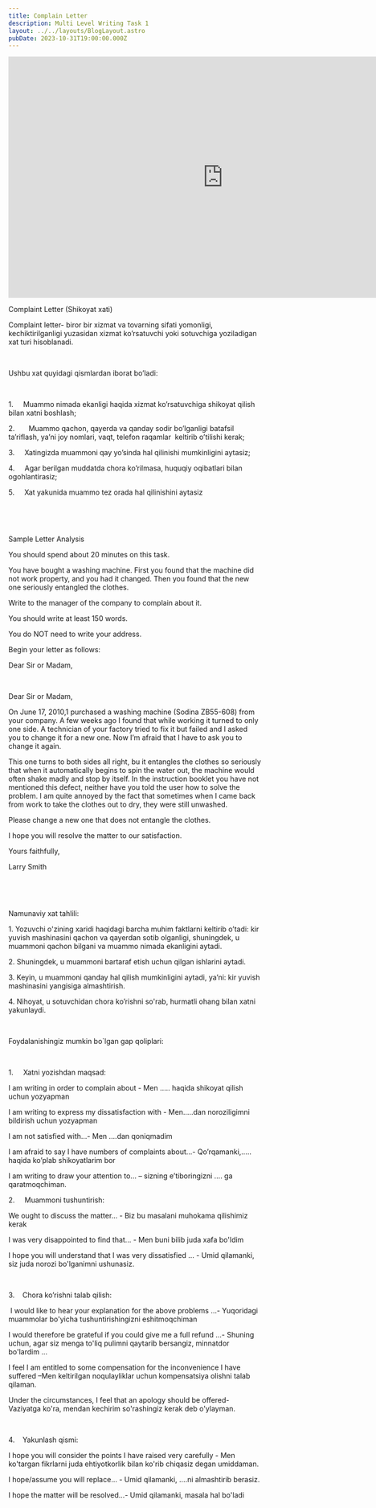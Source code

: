 ```yaml
---
title: Complain Letter
description: Multi Level Writing Task 1
layout: ../../layouts/BlogLayout.astro
pubDate: 2023-10-31T19:00:00.000Z
---
```


<iframe width="853" height="480" src="https://www.youtube.com/embed/u6Aiz6d9o2k" title="Complaint Letter" frameborder="0" allow="accelerometer; autoplay; clipboard-write; encrypted-media; gyroscope; picture-in-picture; web-share" allowfullscreen></iframe>

Complaint Letter (Shikoyat xati)

Complaint letter- biror bir xizmat va tovarning sifati yomonligi, kechiktirilganligi yuzasidan xizmat ko’rsatuvchi yoki sotuvchiga yoziladigan xat turi hisoblanadi.

 

Ushbu xat quyidagi qismlardan iborat bo’ladi:

 

1.     Muammo nimada ekanligi haqida xizmat ko’rsatuvchiga shikoyat qilish bilan xatni boshlash;

2.       Muammo qachon, qayerda va qanday sodir bo’lganligi batafsil ta’riflash, ya’ni joy nomlari, vaqt, telefon raqamlar  keltirib o’tilishi kerak;

3.     Xatingizda muammoni qay yo’sinda hal qilinishi mumkinligini aytasiz;

4.     Agar berilgan muddatda chora ko’rilmasa, huquqiy oqibatlari bilan ogohlantirasiz;

5.     Xat yakunida muammo tez orada hal qilinishini aytasiz

 

 

Sample
Letter Analysis

You should spend about 20 minutes on this task.

You have bought a washing machine. First you found that the machine did not work property, and
you had it changed. Then you found that the new one seriously entangled the clothes.

Write to the manager of the company to complain about it.

You should write at least 150 words.

You do NOT need to write your address.

Begin your letter as follows:

Dear Sir or Madam,

 

Dear Sir or Madam,

On June 17, 2010,1 purchased a washing machine (Sodina ZB55-608) from your company. A few weeks ago I found that while working it turned to only one side. A technician of your factory tried to fix it but failed and I asked you to change it for a new one. Now I’m afraid that I have to ask you to change it again.

This one turns to both sides all right, bu it entangles the clothes so seriously that when it automatically begins to spin
the water out, the machine would often shake madly and stop by itself. In the instruction booklet you have not mentioned this defect, neither have you told the user how to solve the problem. I am quite annoyed by the fact that sometimes
when I came back from work to take the clothes out to dry, they were still unwashed.

Please change a new one that does not entangle the clothes.

I hope you will resolve the matter to our satisfaction.

Yours faithfully,

Larry Smith

 

 

Namunaviy xat tahlili:

1\. Yozuvchi o'zining xaridi haqidagi barcha muhim faktlarni keltirib o’tadi: kir yuvish mashinasini qachon va qayerdan sotib
olganligi, shuningdek, u muammoni qachon bilgani va muammo nimada ekanligini aytadi.

2\. Shuningdek, u muammoni bartaraf etish uchun qilgan ishlarini aytadi.

3\. Keyin, u muammoni qanday hal qilish mumkinligini aytadi, ya’ni: kir yuvish mashinasini yangisiga almashtirish.

4\. Nihoyat, u sotuvchidan chora ko’rishni so'rab, hurmatli ohang bilan xatni yakunlaydi.

 

Foydalanishingiz
mumkin bo\`lgan gap qoliplari:

 

1.     Xatni yozishdan maqsad:

I am writing in order to complain about - Men ….. haqida shikoyat qilish uchun yozyapman

I am writing to express my dissatisfaction with - Men…..dan noroziligimni bildirish uchun yozyapman

I am not satisfied with...- Men ….dan qoniqmadim

I am afraid to say I have numbers of complaints about...- Qo’rqamanki,….. haqida ko’plab shikoyatlarim bor

I am writing to draw your attention to... – sizning e’tiboringizni …. ga qaratmoqchiman.

2.     Muammoni tushuntirish:

We ought to discuss the matter... - Biz bu masalani muhokama qilishimiz kerak 

I was very disappointed to find that... - Men buni bilib juda xafa bo'ldim

I hope you will understand that I was very dissatisfied ... - Umid qilamanki, siz juda norozi bo'lganimni
 ushunasiz.

 

3.    Chora ko’rishni talab qilish:

 I would like to hear your explanation for the above problems ...- Yuqoridagi muammolar bo'yicha
tushuntirishingizni eshitmoqchiman

I would therefore be grateful if you could give me a full refund ...- Shuning uchun, agar siz menga to'liq pulimni
qaytarib bersangiz, minnatdor bo'lardim ...

I feel I am entitled to some compensation for the inconvenience I have suffered –Men keltirilgan noqulayliklar uchun
kompensatsiya olishni talab qilaman.

Under the circumstances, I feel that an apology should be offered- Vaziyatga ko'ra, mendan kechirim so'rashingiz
kerak deb o'ylayman.

 

4.    Yakunlash qismi:

I hope you will consider the points I have raised very carefully - Men ko'targan fikrlarni juda
ehtiyotkorlik bilan ko'rib chiqasiz degan umiddaman.

I hope/assume you will replace... - Umid
qilamanki, ….ni almashtirib berasiz.

I hope the matter will be resolved...- Umid
qilamanki, masala hal bo'ladi
